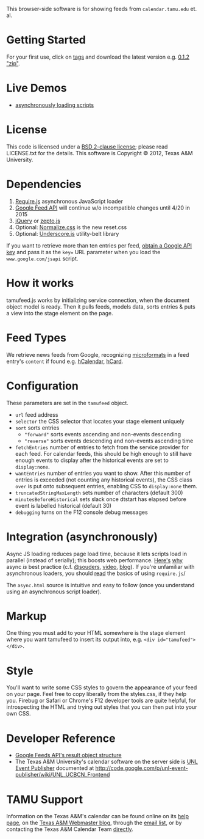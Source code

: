 This browser-side software is for showing feeds from `calendar.tamu.edu` et. al.

# Getting Started

For your first use, click on [tags](https://github.com/montyaggie/tamufeed.js/tags)
and download the latest version e.g.
[0.1.2 "zip"](https://github.com/montyaggie/tamufeed.js/archive/0.1.2.zip).

# Live Demos

* [asynchronously loading scripts](http://cllacdn.tamu.edu/calendar/)

# License

This code is licensed under a
[BSD 2-clause license](http://opensource.org/licenses/BSD-2-Clause);
please read LICENSE.txt for the details.
This software is Copyright © 2012, Texas A&M University.

# Dependencies

1. [Require.js](http://requirejs.org/) asynchronous JavaScript loader
2. [Google Feed API](https://developers.google.com/feed/) will continue w/o incompatible changes until 4/20 in 2015
3. [jQuery](http://jquery.com/) or [zepto.js](http://zeptoJS.com/)
4. Optional: [Normalize.css](http://necolas.github.com/normalize.css/) is the new reset.css
5. Optional: [Underscore.js](http://underscorejs.org/) utility-belt library

If you want to retrieve more than ten entries per feed, 
[obtain a Google API key](https://developers.google.com/maps/documentation/javascript/tutorial#api_key)
and pass it as the `key=` URL parameter when you load the `www.google.com/jsapi` script.

# How it works

tamufeed.js works by initializing service connection,
when the document object model is ready.
Then it pulls feeds, models data, sorts entries &
puts a view into the stage element on the page.

# Feed Types

We retrieve news feeds from Google, recognizing
[microformats](http://microformats.org/)
in a feed entry's `content` if found e.g. 
[hCalendar](http://microformats.org/wiki/hcalendar),
[hCard](http://microformats.org/wiki/hcard).

# Configuration

These parameters are set in the `tamufeed` object.

* `url` feed address
* `selector` the CSS selector that locates your stage element uniquely
* `sort` sorts entries
    * `"forward"` sorts events ascending and non-events descending
    * `"reverse"` sorts events descending and non-events ascending time
* `fetchEntries` number of entries to fetch from the service provider for each feed. For calendar feeds, this should be high enough to still have enough events to display after the historical events are set to `display:none`.
* `wantEntries` number of entries you want to show. After this number of entries is exceeded (not counting any historical events), the CSS class `over` is put onto subsequent entries, enabling CSS to `display:none` them.
* `truncatedStringMaxLength` sets number of characters (default 300)
* `minutesBeforeHistorical` sets slack once dtstart has elapsed before event is labelled historical (default 30)
* `debugging` turns on the F12 console debug messages

# Integration (asynchronously)

Async JS loading reduces page load time, because it lets scripts load 
in parallel (instead of serially); this boosts web performance.
[Here's](http://css-tricks.com/thinking-async/)
[why](http://requirejs.org/docs/why.html) async *is* best practice
(c.f.
[@souders](http://twitter.com/souders),
[video](http://radar.oreilly.com/2012/04/velocity-podcast-series-p1.html),
[blog](http://www.stevesouders.com/blog/2010/05/07/wpo-web-performance-optimization/)).
If you're unfamiliar with asynchronous loaders, you should 
[read](http://requirejs.org/) the basics of using `require.js`/

The `async.html` source is intuitive and easy to follow (once you understand
using an asynchronous script loader).

# Markup

One thing you must add to your HTML somewhere is the stage element where you
want tamufeed to insert its output into, e.g. `<div id="tamufeed"></div>`.

# Style

You'll want to write some CSS styles to govern the appearance of your
feed on your page. Feel free to copy liberally from the styles.css, if they
help you.  Firebug or Safari or Chrome's F12 developer tools are quite helpful,
for introspecting the HTML and trying out styles that you can then put into
your own CSS.

# Developer Reference

* [Google Feeds API's result object structure](https://developers.google.com/feed/v1/jsondevguide#resultJson)
* The Texas A&M University's calendar software on the server side is
[UNL Event Publisher](http://events.unl.edu/) documented at
http://code.google.com/p/unl-event-publisher/wiki/UNL_UCBCN_Frontend

# TAMU Support

Information on the Texas A&M's calendar can be found online on its
[help page](http://marcomm.tamu.edu/web/calendar/help.html),
on the [Texas A&M Webmaster blog](http://webmaster.tamu.edu/category/calendar/),
through the [email list](http://marcomm.tamu.edu/web/calendar/documentation.html#listserv),
or by contacting the Texas A&M Calendar Team [directly](calendar@tamu.edu).
